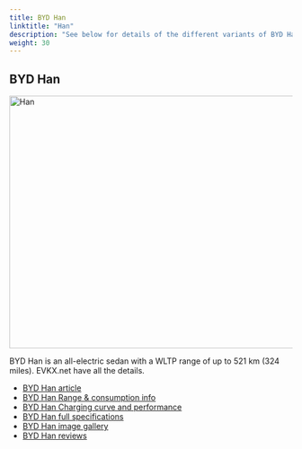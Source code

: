 ```yaml
---
title: BYD Han
linktitle: "Han"
description: "See below for details of the different variants of BYD Han"
weight: 30
---
```

## BYD Han

<a href="/models/byd/han/han/"><img src="https://media.evkx.net/multimedia/models/byd/han/han/main_1_st.jpg" width="800" height="450" alt="Han" ></a>

BYD Han is an all-electric sedan with a WLTP range of up to 521 km (324 miles). EVKX.net have all the details. 

- [BYD Han article](/models/byd/han/han/)
- [BYD Han Range & consumption info](/models/byd/han/han//rangeandconsumption)
- [BYD Han Charging curve and performance](/models/byd/han/han//chargingcurve)
- [BYD Han full specifications](/models/byd/han/han//specifications)
- [BYD Han image gallery](/models/byd/han/han//gallery)
- [BYD Han reviews](/models/byd/han/han//reviews)

